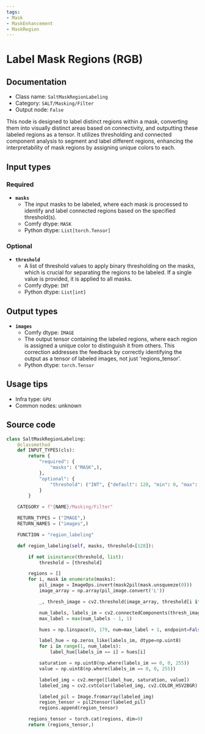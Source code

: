 ```yaml
---
tags:
- Mask
- MaskEnhancement
- MaskRegion
---
```


# Label Mask Regions (RGB)
## Documentation
- Class name: `SaltMaskRegionLabeling`
- Category: `SALT/Masking/Filter`
- Output node: `False`

This node is designed to label distinct regions within a mask, converting them into visually distinct areas based on connectivity, and outputting these labeled regions as a tensor. It utilizes thresholding and connected component analysis to segment and label different regions, enhancing the interpretability of mask regions by assigning unique colors to each.
## Input types
### Required
- **`masks`**
    - The input masks to be labeled, where each mask is processed to identify and label connected regions based on the specified threshold(s).
    - Comfy dtype: `MASK`
    - Python dtype: `List[torch.Tensor]`
### Optional
- **`threshold`**
    - A list of threshold values to apply binary thresholding on the masks, which is crucial for separating the regions to be labeled. If a single value is provided, it is applied to all masks.
    - Comfy dtype: `INT`
    - Python dtype: `List[int]`
## Output types
- **`images`**
    - Comfy dtype: `IMAGE`
    - The output tensor containing the labeled regions, where each region is assigned a unique color to distinguish it from others. This correction addresses the feedback by correctly identifying the output as a tensor of labeled images, not just 'regions_tensor'.
    - Python dtype: `torch.Tensor`
## Usage tips
- Infra type: `GPU`
- Common nodes: unknown


## Source code
```python
class SaltMaskRegionLabeling:
    @classmethod
    def INPUT_TYPES(cls):
        return {
            "required": {
                "masks": ("MASK",),
            },
            "optional": {
                "threshold": ("INT", {"default": 128, "min": 0, "max": 255, "step": 1}),
            }
        }

    CATEGORY = f"{NAME}/Masking/Filter"

    RETURN_TYPES = ("IMAGE",)
    RETURN_NAMES = ("images",)

    FUNCTION = "region_labeling"

    def region_labeling(self, masks, threshold=[128]):

        if not isinstance(threshold, list):
            threshold = [threshold]

        regions = []
        for i, mask in enumerate(masks):
            pil_image = ImageOps.invert(mask2pil(mask.unsqueeze(0)))
            image_array = np.array(pil_image.convert('L'))

            _, thresh_image = cv2.threshold(image_array, threshold[i if i < len(threshold) else -1], 255, cv2.THRESH_BINARY)

            num_labels, labels_im = cv2.connectedComponents(thresh_image)
            max_label = max(num_labels - 1, 1)

            hues = np.linspace(0, 179, num=max_label + 1, endpoint=False, dtype=np.uint8)

            label_hue = np.zeros_like(labels_im, dtype=np.uint8)
            for i in range(1, num_labels):
                label_hue[labels_im == i] = hues[i]

            saturation = np.uint8(np.where(labels_im == 0, 0, 255))
            value = np.uint8(np.where(labels_im == 0, 0, 255))

            labeled_img = cv2.merge([label_hue, saturation, value])
            labeled_img = cv2.cvtColor(labeled_img, cv2.COLOR_HSV2BGR)

            labeled_pil = Image.fromarray(labeled_img)
            region_tensor = pil2tensor(labeled_pil)
            regions.append(region_tensor)

        regions_tensor = torch.cat(regions, dim=0)
        return (regions_tensor,)

```
